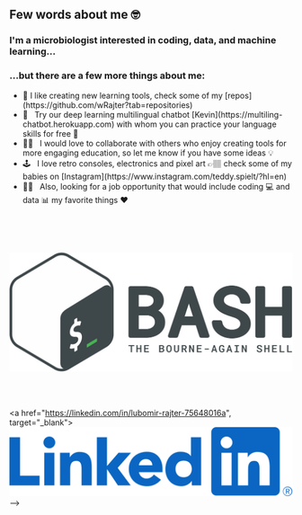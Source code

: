 ## Few words about me 🤓

### I'm a microbiologist interested in coding, data, and machine learning...</p>
### ...but there are a few more things about me:</p>

<ul>
    <li> 🧰 I like creating new learning tools, check some of my [repos](https://github.com/wRajter?tab=repositories)</li>
    <li> 🤖 &nbsp; Try our deep learning multilingual chatbot [Kevin](https://multiling-chatbot.herokuapp.com) with whom you can practice your language skills for free 🙊</li>
    <li> 👨‍💻 &nbsp; I would love to collaborate with others who enjoy creating tools for more engaging education, so let me know if you have some ideas 💡</li>
    <li> 🕹️ &nbsp; I love retro consoles, electronics and pixel art 👉🏽 check some of my babies on [Instagram](https://www.instagram.com/teddy.spielt/?hl=en)</li>
    <li> 🧑‍💼 &nbsp; Also, looking for a job opportunity  that would include coding 💻 and data 📊 my favorite things ❤️</li>
</ul>

<br />
<br />
<br />

![BASH](img/bash.png)

<br />
<br />

<a href="https://linkedin.com/in/lubomir-rajter-75648016a", target="_blank"><img src="img/linkedin.png" alt="linkedin_link"></a> -->


<!-- <h2>Connect with me:</h2>
<a href="mailto:lubomir.rajter@gmail.com", target="_blank"><img src="img/gmail.svg" alt="gmail_link"></a>
<a href="https://linkedin.com/in/lubomir-rajter-75648016a", target="_blank"><img src="img/linkedin.png" alt="linkedin_link"></a> -->




<!-- <br />

### Favorite Languages and Tools:


[<img align="left" alt="HTML" width="26px" src="https://cdn.jsdelivr.net/gh/devicons/devicon/icons/html5/html5-original.svg" style="padding-right:10px;" />]

[<img align="left" alt="CSS" width="26px" src="https://cdn.jsdelivr.net/gh/devicons/devicon/icons/css3/css3-original.svg" style="padding-right:10px;" />]

[<img align="left" alt="SQL" width="26px" src="https://cdn.jsdelivr.net/gh/devicons/devicon/icons/mysql/mysql-original.svg" style="padding-right:10px;" />]

[<img align="left" alt="Git" width="26px" src="https://cdn.jsdelivr.net/gh/devicons/devicon/icons/git/git-original.svg" style="padding-right:10px;" />]

[<img align="left" alt="GitHub" width="26px" src="https://user-images.githubusercontent.com/3369400/139447912-e0f43f33-6d9f-45f8-be46-2df5bbc91289.png" style="padding-right:10px;" />]

[<img align="left" alt="GitHub" width="26px" src="https://user-images.githubusercontent.com/3369400/139448065-39a229ba-4b06-434b-bc67-616e2ed80c8f.png" style="padding-right:10px;" />]

[<img align="left" alt="Terminal" width="26px" src="./img/terminal-light.svg" />]

[<img align="left" alt="Terminal" width="26px" src="./img/terminal-dark.svg" />]

<br />

### Connect with me:

&nbsp;&nbsp;
[(/img/linkedin.png)](https://linkedin.com/in/lubomir-rajter-75648016a)

<br />
<br /> -->
